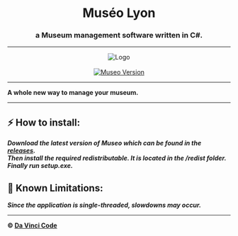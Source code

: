 <h1 align="center">Muséo Lyon</h1>
<h3 align="center">a Museum management software written in C#.</h3>

---

<p align="center">
<img alt="Logo" src="https://media.discordapp.net/attachments/969173426956808202/969179884364656690/MUSEO_1.png?width=910&height=910"/>
<br/>
<br/>

<a href="https://github.com/Lachetquentin/museog4">
<img src="https://img.shields.io/badge/Version-1.0.3-informational" alt="Museo Version" />
</a>

</p>

---

**A whole new way to manage your museum.**

---

## ⚡ How to install:

***Download the latest version of Museo which can be found in the [releases](https://github.com/Lachetquentin/museog4/releases/latest).
<br/>
Then install the required redistributable. It is located in the /redist folder.
<br/>
Finally run setup.exe.***
<br/>

## 🚨 Known Limitations:

***Since the application is single-threaded, slowdowns may occur.***

---
<p align="center">

**© [Da Vinci Code](https://github.com/Lachetquentin)**
